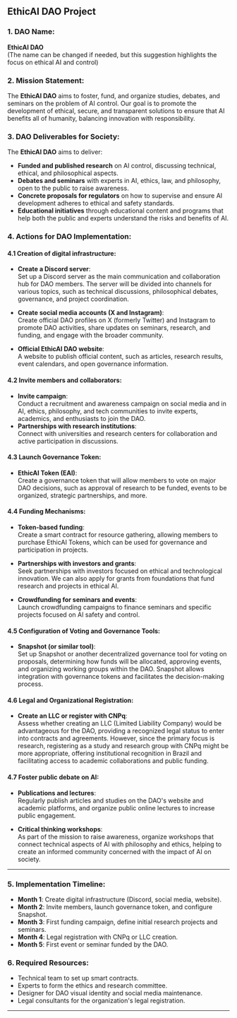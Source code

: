 ## **EthicAI DAO Project**

### 1. **DAO Name**:  
**EthicAI DAO**  
(The name can be changed if needed, but this suggestion highlights the focus on ethical AI and control)

### 2. **Mission Statement**:  
The **EthicAI DAO** aims to foster, fund, and organize studies, debates, and seminars on the problem of AI control. Our goal is to promote the development of ethical, secure, and transparent solutions to ensure that AI benefits all of humanity, balancing innovation with responsibility.

### 3. **DAO Deliverables for Society**:  
The **EthicAI DAO** aims to deliver:  
- **Funded and published research** on AI control, discussing technical, ethical, and philosophical aspects.
- **Debates and seminars** with experts in AI, ethics, law, and philosophy, open to the public to raise awareness.
- **Concrete proposals for regulators** on how to supervise and ensure AI development adheres to ethical and safety standards.
- **Educational initiatives** through educational content and programs that help both the public and experts understand the risks and benefits of AI.

### 4. **Actions for DAO Implementation**:

#### 4.1 **Creation of digital infrastructure**:
   - **Create a Discord server**:  
     Set up a Discord server as the main communication and collaboration hub for DAO members. The server will be divided into channels for various topics, such as technical discussions, philosophical debates, governance, and project coordination.
     
   - **Create social media accounts (X and Instagram)**:  
     Create official DAO profiles on X (formerly Twitter) and Instagram to promote DAO activities, share updates on seminars, research, and funding, and engage with the broader community.
     
   - **Official EthicAI DAO website**:  
     A website to publish official content, such as articles, research results, event calendars, and open governance information.

#### 4.2 **Invite members and collaborators**:
   - **Invite campaign**:  
     Conduct a recruitment and awareness campaign on social media and in AI, ethics, philosophy, and tech communities to invite experts, academics, and enthusiasts to join the DAO.
   - **Partnerships with research institutions**:  
     Connect with universities and research centers for collaboration and active participation in discussions.

#### 4.3 **Launch Governance Token**:  
   - **EthicAI Token (EAI)**:  
     Create a governance token that will allow members to vote on major DAO decisions, such as approval of research to be funded, events to be organized, strategic partnerships, and more.
     
#### 4.4 **Funding Mechanisms**:
   - **Token-based funding**:  
     Create a smart contract for resource gathering, allowing members to purchase EthicAI Tokens, which can be used for governance and participation in projects.
     
   - **Partnerships with investors and grants**:  
     Seek partnerships with investors focused on ethical and technological innovation. We can also apply for grants from foundations that fund research and projects in ethical AI.
     
   - **Crowdfunding for seminars and events**:  
     Launch crowdfunding campaigns to finance seminars and specific projects focused on AI safety and control.
     
#### 4.5 **Configuration of Voting and Governance Tools**:
   - **Snapshot (or similar tool)**:  
     Set up Snapshot or another decentralized governance tool for voting on proposals, determining how funds will be allocated, approving events, and organizing working groups within the DAO. Snapshot allows integration with governance tokens and facilitates the decision-making process.

#### 4.6 **Legal and Organizational Registration**:
   - **Create an LLC or register with CNPq**:  
     Assess whether creating an LLC (Limited Liability Company) would be advantageous for the DAO, providing a recognized legal status to enter into contracts and agreements. However, since the primary focus is research, registering as a study and research group with CNPq might be more appropriate, offering institutional recognition in Brazil and facilitating access to academic collaborations and public funding.

#### 4.7 **Foster public debate on AI**:
   - **Publications and lectures**:  
     Regularly publish articles and studies on the DAO's website and academic platforms, and organize public online lectures to increase public engagement.
     
   - **Critical thinking workshops**:  
     As part of the mission to raise awareness, organize workshops that connect technical aspects of AI with philosophy and ethics, helping to create an informed community concerned with the impact of AI on society.

---

### 5. **Implementation Timeline**:
- **Month 1**: Create digital infrastructure (Discord, social media, website).
- **Month 2**: Invite members, launch governance token, and configure Snapshot.
- **Month 3**: First funding campaign, define initial research projects and seminars.
- **Month 4**: Legal registration with CNPq or LLC creation.
- **Month 5**: First event or seminar funded by the DAO.
  
### 6. **Required Resources**:
- Technical team to set up smart contracts.
- Experts to form the ethics and research committee.
- Designer for DAO visual identity and social media maintenance.
- Legal consultants for the organization's legal registration.

---
